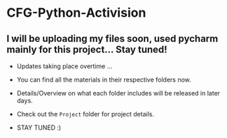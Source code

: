 # CFG-Python-Activision

## I will be uploading my files soon, used pycharm mainly for this project... Stay tuned!
- Updates taking place overtime ...
- You can find all the materials in their respective folders now.
- Details/Overview on what each folder includes will be released in later days.
- Check out the `Project` folder for project details.

- STAY TUNED :) 

